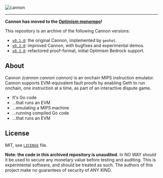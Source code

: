 <!--![cannon](https://upload.wikimedia.org/wikipedia/commons/8/80/Cannon%2C_Château_du_Haut-Koenigsbourg%2C_France.jpg)-->
<!--![cannon](https://cdn1.epicgames.com/ue/product/Featured/SCIFIWEAPONBUNDLE_featured-894x488-83fbc936b6d86edcbbe892b1a6780224.png)-->
<!--![cannon](https://static.wikia.nocookie.net/ageofempires/images/8/80/Bombard_cannon_aoe2DE.png/revision/latest/top-crop/width/360/height/360?cb=20200331021834)-->
![cannon](https://paradacreativa.es/wp-content/uploads/2021/05/Canon-orbital-GTA-01.jpg)

---

**Cannon has moved to the [Optimism monorepo](https://github.com/ethereum-optimism/optimism/tree/develop/cannon)!**

This repository is an archive of the following Cannon versions:
- [`v0.1.0`](https://github.com/ethereum-optimism/cannon/tree/v0.1.0): the original Cannon, implemented by `geohot`.
- [`v0.2.0`](https://github.com/ethereum-optimism/cannon/tree/v0.2.0): improved Cannon, with bugfixes and experimental demos.
- [`v0.3.0`](https://github.com/ethereum-optimism/cannon/tree/v0.3.0): refactored proof-format, initial Optimism Bedrock support.

## About

Cannon *(cannon cannon cannon)* is an onchain MIPS instruction emulator.
Cannon supports EVM-equivalent fault proofs by enabling Geth to run onchain,
one instruction at a time, as part of an interactive dispute game.

* It's Go code
* ...that runs an EVM
* ...emulating a MIPS machine
* ...running compiled Go code
* ...that runs an EVM


## License

MIT, see [`LICENSE`](./LICENSE) file.

**Note: the code in this archived repository is unaudited.**
In NO WAY should it be used to secure any monetary value before testing and auditing.
This is experimental software, and should be treated as such.
The authors of this project make no guarantees of security of ANY KIND.
